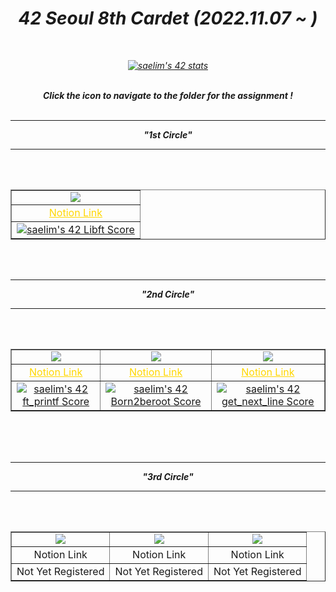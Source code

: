 <div align=center >
<h1><b><i>42 Seoul 8th Cardet (2022.11.07 ~ )</b></h1>
<br>

<a href="https://github.com/JaeSeoKim/badge42"><img src="https://badge42.vercel.app/api/v2/clgr45o7g002108mksjfj3tuf/stats?cursusId=21&coalitionId=88" alt="saelim's 42 stats" /></a>
<br><br>

<p align="center">
	<b><i>Click the icon to navigate to the folder for the assignment !<br/>
<br>

<hr>
<p align="center">
	<b><i>"1st Circle"<br/>
<hr>
<br><br>

<table border="1" align="center">

<tr align="center">
	<td><a href="https://github.com/saeyeon0522/42_cursus/tree/main/libft"><img src="https://github.com/saeyeonn/42_cursus/blob/main/srcs/libftm.png?raw=true"></a></td>
</tr>

<tr align="center">
	<td><a href="https://www.notion.so/Libft-Bonus-ad9dc6f77d55472c8fa7e4772e3a0395?pvs=4" style="color:#FFD700">Notion Link</td>
</tr>

<tr align="center">
	<td><a href="https://github.com/JaeSeoKim/badge42"><img src="https://badge42.vercel.app/api/v2/clgr45o7g002108mksjfj3tuf/project/2867989" alt="saelim's 42 Libft Score"></a></td>
</tr>
</table>

<br><br>

<hr>
<p align="center">
	<b><i>"2nd Circle"<br/>
<hr>

<br><br>

<table border="1" align="center">

<tr align="center">
	<td><a href="https://github.com/saeyeon0522/42_cursus/tree/main/ft_printf"><img src="https://github.com/saeyeonn/42_cursus/blob/main/srcs/ft_printfm.png?raw=true"></a></td>
	<td><img src="https://github.com/saeyeonn/42_cursus/blob/main/srcs/born2berootm.png?raw=true"></a></td>
	<td><a href="https://github.com/saeyeon0522/42_cursus/tree/main/get_next_line"><img src="https://github.com/saeyeonn/42_cursus/blob/main/srcs/get_next_linee.png?raw=true"></a></td>
</tr>

<tr align="center">
	<td><a href="https://www.notion.so/ft_printf-2abfeda52f0b421c8c55d5e16f37de34?pvs=4" style="color:#FFD700">Notion Link</td>
	<td><a href="https://www.notion.so/born2beroot-418b409fd61d486d812a5ea029f15799?pvs=4" style="color:#FFD700">Notion Link</td>
	<td><a href="https://www.notion.so/get_next_line-Bonus-d70701c8741949babe26c2c89172b831?pvs=4" style="color:#FFD700">Notion Link</td>
</tr>

<tr align="center">
	<td><a href="https://github.com/JaeSeoKim/badge42"><img src="https://badge42.vercel.app/api/v2/clgr45o7g002108mksjfj3tuf/project/2924570" alt="saelim's 42 ft_printf Score" /></a></td>
	<td><a href="https://github.com/JaeSeoKim/badge42"><img src="https://badge42.vercel.app/api/v2/clgr45o7g002108mksjfj3tuf/project/2952479" alt="saelim's 42 Born2beroot Score" /></a></td>
	<td><a href="https://github.com/JaeSeoKim/badge42"><img src="https://badge42.vercel.app/api/v2/clgr45o7g002108mksjfj3tuf/project/2969059" alt="saelim's 42 get_next_line Score" /></a></td>
</tr>

</table>

<br><br><br>


<hr>
<p align="center">
	<b><i>"3rd Circle"<br/>
    <hr>
<br><br>

<table border="1" align="center">

<tr align="center">
	<td><img src="https://github.com/saeyeonn/42_cursus/blob/main/srcs/so_longn.png?raw=true"></a></td>
	<td><img src="https://github.com/saeyeonn/42_cursus/blob/main/srcs/push_swapn.png?raw=true"></a></td>
	<td><img src="https://github.com/saeyeonn/42_cursus/blob/main/srcs/minitalkn.png?raw=true"></td>
</tr>

<tr align="center">
	<td>Notion Link</td>
	<td>Notion Link</td>
	<td>Notion Link</td>
</tr>

<tr align="center">
	<td>Not Yet Registered</td>
	<td>Not Yet Registered</td>
	<td>Not Yet Registered</td>
</tr>

</table>





